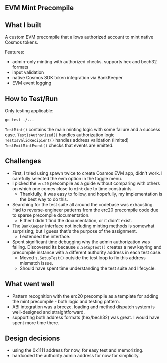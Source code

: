 ## EVM Mint Precompile

## What I built
A custom EVM precompile that allows authorized account to mint native Cosmos tokens.

Features:
- admin-only minting with authorized checks. supports hex and bech32 formats
- input validation
- native Cosmos SDK token integration via BankKeeper
- EVM event logging


## How to Test/Run
Only testing applicable:
```bash
go test ./...
```

`TestMint()` contains the main minting logic with some failure and a success case.
`TestIsAuthorized()` handles authorization logic
`TestIsValidRecipient()` handles address validation (limited)
`TestEmitMintEvent()` checks that events are emitted.

## Challenges

- First, I tried using spawn twice to create Cosmos EVM app, didn't work. I carefully selected the evm option in the toggle menu.
- I picked the `erc20` precompile as a guide without comparing with others on which one comes close to `mint` due to time constraints.
    - Thankfully, it was easy to follow, and hopefully, my implementation is the best way to do this.
- Searching for the test suite all around the codebase was exhausting. Had to reverse-engineer patterns from the erc20 precompile code due to sparse precompile documentation.
    - Either I didn't find the documentation, or it didn't exist.
- The `BankKeeper` interface not including minting methods is somewhat surprising; but I guess that's the purpose of the assignment.
    - I extended the interface.
- Spent significant time debugging why the admin authorization was failing. Discovered its because `s.SetupTest()` creates a new keyring and precompile instance with a different authority address in each test case.
  - Moved `s.SetupTest()` outside the test loop to fix this address mismatch issue.
  - Should have spent time understanding the test suite and lifecycle.

## What went well
- Pattern recognition with the erc20 precompile as a template for adding the mint precompile - both logic and testing pattern.
- ABI integration was a breeze. loading and method dispatch system is well-designed and straightforward.
- supporting both address formats (hex/bech32) was great. I would have spent more time there.

## Design decisions

- using the 0x1111 address for now, for easy test and memorizing.
- hardcoded the authority admin address for now for simplicity.
